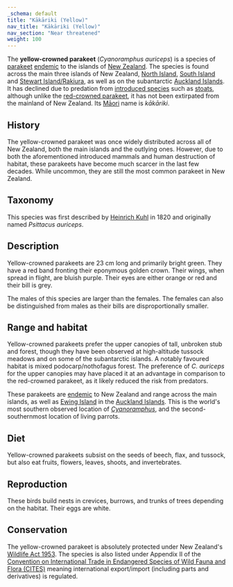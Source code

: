 ```yaml
---
_schema: default
title: "Kākāriki (Yellow)"
nav_title: "Kākāriki (Yellow)"
nav_section: "Near threatened"
weight: 100
---
```

                                   



 

The **yellow-crowned parakeet** (_Cyanoramphus auriceps_) is a species of [parakeet](https://en.wikipedia.org/wiki/Parakeet) [endemic](https://en.wikipedia.org/wiki/Endemism) to the islands of [New Zealand](https://en.wikipedia.org/wiki/New_Zealand). The species is found across the main three islands of New Zealand, [North Island](https://en.wikipedia.org/wiki/North_Island), [South Island](https://en.wikipedia.org/wiki/South_Island) and [Stewart Island/Rakiura](https://en.wikipedia.org/wiki/Stewart_Island/Rakiura), as well as on the subantarctic [Auckland Islands](https://en.wikipedia.org/wiki/Auckland_Islands). It has declined due to predation from [introduced species](https://en.wikipedia.org/wiki/Introduced_species) such as [stoats](https://en.wikipedia.org/wiki/Stoat), although unlike the [red-crowned parakeet](https://en.wikipedia.org/wiki/Red-crowned_parakeet), it has not been extirpated from the mainland of New Zealand. Its [Māori](https://en.wikipedia.org/wiki/Maori_Language) name is _kākāriki_.

History
-----------

The yellow-crowned parakeet was once widely distributed across all of New Zealand, both the main islands and the outlying ones. However, due to both the aforementioned introduced mammals and human destruction of habitat, these parakeets have become much scarcer in the last few decades. While uncommon, they are still the most common parakeet in New Zealand.

Taxonomy
------------

This species was first described by [Heinrich Kuhl](https://en.wikipedia.org/wiki/Heinrich_Kuhl) in 1820 and originally named _Psittacus auriceps_.

Description
---------------

Yellow-crowned parakeets are 23 cm long and primarily bright green. They have a red band fronting their eponymous golden crown. Their wings, when spread in flight, are bluish purple. Their eyes are either orange or red and their bill is grey.

The males of this species are larger than the females. The females can also be distinguished from males as their bills are disproportionally smaller.

Range and habitat
---------------------

Yellow-crowned parakeets prefer the upper canopies of tall, unbroken stub and forest, though they have been observed at high-altitude tussock meadows and on some of the subantarctic islands. A notably favoured habitat is mixed podocarp/nothofagus forest. The preference of _C. auriceps_ for the upper canopies may have placed it at an advantage in comparison to the red-crowned parakeet, as it likely reduced the risk from predators.

These parakeets are [endemic](https://en.wikipedia.org/wiki/Endemic) to New Zealand and range across the main islands, as well as [Ewing Island](https://en.wikipedia.org/wiki/Ewing_Island) in the [Auckland Islands](https://en.wikipedia.org/wiki/Auckland_Islands). This is the world's most southern observed location of _[Cyanoramphus](https://en.wikipedia.org/wiki/Cyanoramphus)_, and the second-southernmost location of living parrots.

Diet
--------

Yellow-crowned parakeets subsist on the seeds of beech, flax, and tussock, but also eat fruits, flowers, leaves, shoots, and invertebrates.

Reproduction
----------------

These birds build nests in crevices, burrows, and trunks of trees depending on the habitat. Their eggs are white.

Conservation
----------------

The yellow-crowned parakeet is absolutely protected under New Zealand's [Wildlife Act 1953](https://en.wikipedia.org/wiki/Wildlife_Act_1953). The species is also listed under Appendix II of the [Convention on International Trade in Endangered Species of Wild Fauna and Flora (CITES)](https://en.wikipedia.org/wiki/CITES) meaning international export/import (including parts and derivatives) is regulated.

